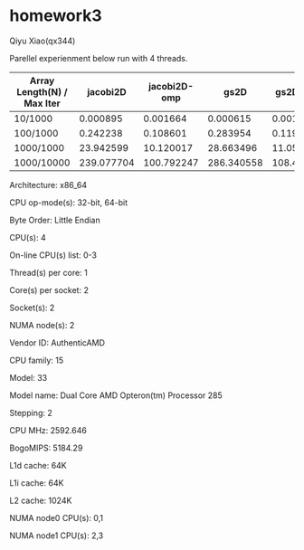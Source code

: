 # homework3
Qiyu Xiao(qx344)



Parellel experienment below run with 4 threads.

| Array Length(N) / Max Iter  | jacobi2D | jacobi2D-omp | gs2D | gs2D-omp | Last Residual |
| --- | --- | --- | --- | --- | --- | 
| 10/1000 | 0.000895 | 0.001664 | 0.000615 | 0.001497 | <10^(-5) |  
| 100/1000 | 0.242238 | 0.108601 | 0.283954 | 0.119327 | ~50 |
| 1000/1000 | 23.942599 | 10.120017 | 28.663496 | 11.057303 | ~1000 |
| 1000/10000 | 239.077704 | 100.792247 | 286.340558 | 108.474911 | ~800 |


Architecture:          x86_64

CPU op-mode(s):        32-bit, 64-bit

Byte Order:            Little Endian

CPU(s):                4

On-line CPU(s) list:   0-3

Thread(s) per core:    1

Core(s) per socket:    2

Socket(s):             2

NUMA node(s):          2

Vendor ID:             AuthenticAMD

CPU family:            15

Model:                 33

Model name:            Dual Core AMD Opteron(tm) Processor 285

Stepping:              2

CPU MHz:               2592.646

BogoMIPS:              5184.29

L1d cache:             64K

L1i cache:             64K

L2 cache:              1024K

NUMA node0 CPU(s):     0,1

NUMA node1 CPU(s):     2,3





